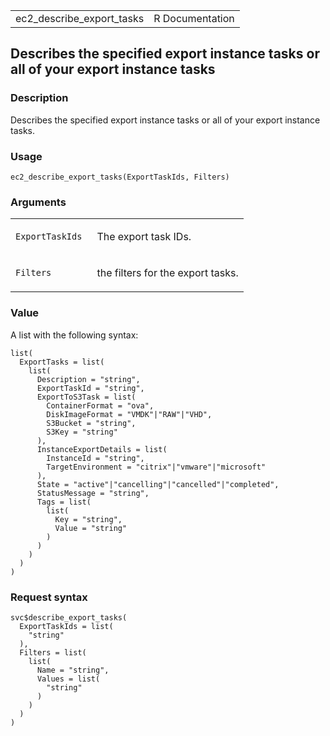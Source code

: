 <table style="width: 100%;">
<tbody>
<tr class="odd">
<td>ec2_describe_export_tasks</td>
<td style="text-align: right;">R Documentation</td>
</tr>
</tbody>
</table>

## Describes the specified export instance tasks or all of your export instance tasks

### Description

Describes the specified export instance tasks or all of your export
instance tasks.

### Usage

    ec2_describe_export_tasks(ExportTaskIds, Filters)

### Arguments

<table>
<colgroup>
<col style="width: 35%" />
<col style="width: 65%" />
</colgroup>
<tbody>
<tr class="odd">
<td><code
id="ec2_describe_export_tasks_:_ExportTaskIds">ExportTaskIds</code></td>
<td><p>The export task IDs.</p></td>
</tr>
<tr class="even">
<td><code id="ec2_describe_export_tasks_:_Filters">Filters</code></td>
<td><p>the filters for the export tasks.</p></td>
</tr>
</tbody>
</table>

### Value

A list with the following syntax:

    list(
      ExportTasks = list(
        list(
          Description = "string",
          ExportTaskId = "string",
          ExportToS3Task = list(
            ContainerFormat = "ova",
            DiskImageFormat = "VMDK"|"RAW"|"VHD",
            S3Bucket = "string",
            S3Key = "string"
          ),
          InstanceExportDetails = list(
            InstanceId = "string",
            TargetEnvironment = "citrix"|"vmware"|"microsoft"
          ),
          State = "active"|"cancelling"|"cancelled"|"completed",
          StatusMessage = "string",
          Tags = list(
            list(
              Key = "string",
              Value = "string"
            )
          )
        )
      )
    )

### Request syntax

    svc$describe_export_tasks(
      ExportTaskIds = list(
        "string"
      ),
      Filters = list(
        list(
          Name = "string",
          Values = list(
            "string"
          )
        )
      )
    )
